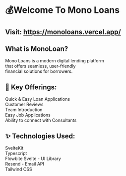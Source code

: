 # 💰Welcome To  Mono Loans

## Visit: https://monoloans.vercel.app/


## What is MonoLoan?
Mono Loans is a modern digital lending platform<br/>
that offers seamless, user-friendly  <br/>
financial solutions for borrowers.

## 🌟 Key Offerings:
Quick & Easy Loan Applications<br/>
Customer Reviews<br/>
Team Introduction<br/>
Easy Job Applications<br/>
Ability to connect with Consultants<br/>

## ✨ Technologies Used:
SvelteKit <br/>
Typescript<br/>
Flowbite Svelte - UI Library<br/>
Resend - Email API<br/>
Tailwind CSS<br/>